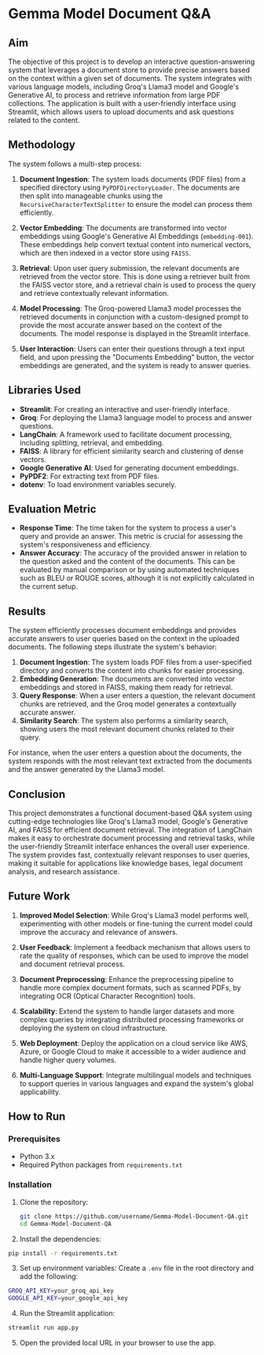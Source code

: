 # Gemma Model Document Q&A

## Aim

The objective of this project is to develop an interactive question-answering system that leverages a document store to provide precise answers based on the context within a given set of documents. The system integrates with various language models, including Groq's Llama3 model and Google's Generative AI, to process and retrieve information from large PDF collections. The application is built with a user-friendly interface using Streamlit, which allows users to upload documents and ask questions related to the content.

## Methodology

The system follows a multi-step process:

1. **Document Ingestion**: The system loads documents (PDF files) from a specified directory using `PyPDFDirectoryLoader`. The documents are then split into manageable chunks using the `RecursiveCharacterTextSplitter` to ensure the model can process them efficiently.

2. **Vector Embedding**: The documents are transformed into vector embeddings using Google's Generative AI Embeddings (`embedding-001`). These embeddings help convert textual content into numerical vectors, which are then indexed in a vector store using `FAISS`.

3. **Retrieval**: Upon user query submission, the relevant documents are retrieved from the vector store. This is done using a retriever built from the FAISS vector store, and a retrieval chain is used to process the query and retrieve contextually relevant information.

4. **Model Processing**: The Groq-powered Llama3 model processes the retrieved documents in conjunction with a custom-designed prompt to provide the most accurate answer based on the context of the documents. The model response is displayed in the Streamlit interface.

5. **User Interaction**: Users can enter their questions through a text input field, and upon pressing the "Documents Embedding" button, the vector embeddings are generated, and the system is ready to answer queries.

## Libraries Used

- **Streamlit**: For creating an interactive and user-friendly interface.
- **Groq**: For deploying the Llama3 language model to process and answer questions.
- **LangChain**: A framework used to facilitate document processing, including splitting, retrieval, and embedding.
- **FAISS**: A library for efficient similarity search and clustering of dense vectors.
- **Google Generative AI**: Used for generating document embeddings.
- **PyPDF2**: For extracting text from PDF files.
- **dotenv**: To load environment variables securely.
  
## Evaluation Metric

- **Response Time**: The time taken for the system to process a user's query and provide an answer. This metric is crucial for assessing the system's responsiveness and efficiency.
- **Answer Accuracy**: The accuracy of the provided answer in relation to the question asked and the content of the documents. This can be evaluated by manual comparison or by using automated techniques such as BLEU or ROUGE scores, although it is not explicitly calculated in the current setup.
  
## Results

The system efficiently processes document embeddings and provides accurate answers to user queries based on the context in the uploaded documents. The following steps illustrate the system's behavior:

1. **Document Ingestion**: The system loads PDF files from a user-specified directory and converts the content into chunks for easier processing.
2. **Embedding Generation**: The documents are converted into vector embeddings and stored in FAISS, making them ready for retrieval.
3. **Query Response**: When a user enters a question, the relevant document chunks are retrieved, and the Groq model generates a contextually accurate answer.
4. **Similarity Search**: The system also performs a similarity search, showing users the most relevant document chunks related to their query.

For instance, when the user enters a question about the documents, the system responds with the most relevant text extracted from the documents and the answer generated by the Llama3 model.

## Conclusion

This project demonstrates a functional document-based Q&A system using cutting-edge technologies like Groq's Llama3 model, Google's Generative AI, and FAISS for efficient document retrieval. The integration of LangChain makes it easy to orchestrate document processing and retrieval tasks, while the user-friendly Streamlit interface enhances the overall user experience. The system provides fast, contextually relevant responses to user queries, making it suitable for applications like knowledge bases, legal document analysis, and research assistance.

## Future Work

1. **Improved Model Selection**: While Groq's Llama3 model performs well, experimenting with other models or fine-tuning the current model could improve the accuracy and relevance of answers.
   
2. **User Feedback**: Implement a feedback mechanism that allows users to rate the quality of responses, which can be used to improve the model and document retrieval process.

3. **Document Preprocessing**: Enhance the preprocessing pipeline to handle more complex document formats, such as scanned PDFs, by integrating OCR (Optical Character Recognition) tools.

4. **Scalability**: Extend the system to handle larger datasets and more complex queries by integrating distributed processing frameworks or deploying the system on cloud infrastructure.

5. **Web Deployment**: Deploy the application on a cloud service like AWS, Azure, or Google Cloud to make it accessible to a wider audience and handle higher query volumes.

6. **Multi-Language Support**: Integrate multilingual models and techniques to support queries in various languages and expand the system's global applicability.

## How to Run

### Prerequisites
- Python 3.x
- Required Python packages from `requirements.txt`

### Installation

1. Clone the repository:
   ```bash
   git clone https://github.com/username/Gemma-Model-Document-QA.git
   cd Gemma-Model-Document-QA
   ```
2. Install the dependencies:
```bash
pip install -r requirements.txt
```
3. Set up environment variables:
Create a ```.env``` file in the root directory and add the following:
```bash
GROQ_API_KEY=your_groq_api_key
GOOGLE_API_KEY=your_google_api_key
```
4. Run the Streamlit application:
```bash
streamlit run app.py
```
5. Open the provided local URL in your browser to use the app.
